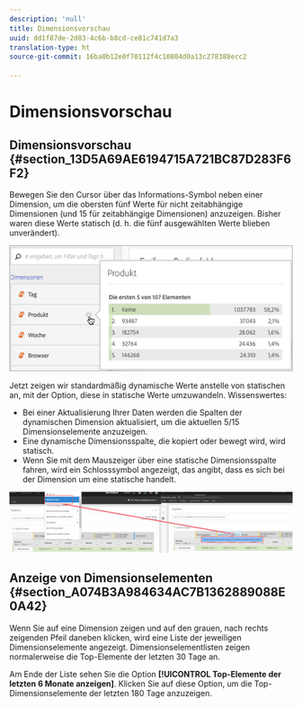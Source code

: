 ```yaml
---
description: 'null'
title: Dimensionsvorschau
uuid: dd1f87de-2d83-4c6b-b8cd-ce81c741d7a3
translation-type: ht
source-git-commit: 16ba0b12e0f70112f4c10804d0a13c278388ecc2

---
```



# Dimensionsvorschau

## Dimensionsvorschau {#section_13D5A69AE6194715A721BC87D283F6F2}

Bewegen Sie den Cursor über das Informations-Symbol neben einer Dimension, um die obersten fünf Werte für nicht zeitabhängige Dimensionen (und 15 für zeitabhängige Dimensionen) anzuzeigen. Bisher waren diese Werte statisch (d. h. die fünf ausgewählten Werte blieben unverändert).

![](assets/dimension-preview.png)

Jetzt zeigen wir standardmäßig dynamische Werte anstelle von statischen an, mit der Option, diese in statische Werte umzuwandeln. Wissenswertes:

* Bei einer Aktualisierung Ihrer Daten werden die Spalten der dynamischen Dimension aktualisiert, um die aktuellen 5/15 Dimensionselemente anzuzeigen.
* Eine dynamische Dimensionsspalte, die kopiert oder bewegt wird, wird statisch.
* Wenn Sie mit dem Mauszeiger über eine statische Dimensionsspalte fahren, wird ein Schlosssymbol angezeigt, das angibt, dass es sich bei der Dimension um eine statische handelt.

![](assets/dimension_static.png)

## Anzeige von Dimensionselementen {#section_A074B3A984634AC7B1362889088E0A42}

Wenn Sie auf eine Dimension zeigen und auf den grauen, nach rechts zeigenden Pfeil daneben klicken, wird eine Liste der jeweiligen Dimensionselemente angezeigt. Dimensionselementlisten zeigen normalerweise die Top-Elemente der letzten 30 Tage an.

Am Ende der Liste sehen Sie die Option **[!UICONTROL Top-Elemente der letzten 6 Monate anzeigen]**. Klicken Sie auf diese Option, um die Top-Dimensionselemente der letzten 180 Tage anzuzeigen.
